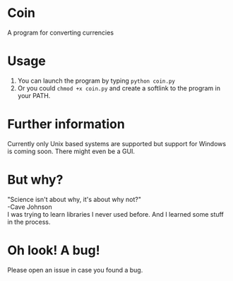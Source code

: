 # Coin
A program for converting currencies

# Usage
1. You can launch the program by typing `python coin.py`
2. Or you could `chmod +x coin.py` and create a softlink to the program in your PATH.

# Further information
Currently only Unix based systems are supported but support for Windows is coming soon. There might even be a GUI.

# But why?
"Science isn't about why, it's about why not?"  
-Cave Johnson  
I was trying to learn libraries I never used before. And I learned some stuff in the process. 

# Oh look! A bug!
Please open an issue in case you found a bug.
